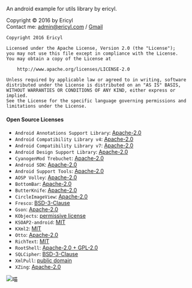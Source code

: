 An android example for utils library by ericyl.

Copyright © 2016 by Ericyl  
Contact me: [admin@ericyl.com](mailto:admin@ericyl.com) / [Gmail](mailto:ericyl.studio@gmail.com)

```
Copyright 2016 Ericyl

Licensed under the Apache License, Version 2.0 (the "License");
you may not use this file except in compliance with the License.
You may obtain a copy of the License at

    http://www.apache.org/licenses/LICENSE-2.0

Unless required by applicable law or agreed to in writing, software
distributed under the License is distributed on an "AS IS" BASIS,
WITHOUT WARRANTIES OR CONDITIONS OF ANY KIND, either express or implied.
See the License for the specific language governing permissions and
limitations under the License.
```

#### Open Source Licenses
* `Android Annotations Support Library`: [Apache-2.0](https://source.android.com/source/licenses.html#android-open-source-project-license)
* `Android Compatibility Library v4`: [Apache-2.0](https://source.android.com/source/licenses.html#android-open-source-project-license)
* `Android Compatibility Library v7`: [Apache-2.0](https://source.android.com/source/licenses.html#android-open-source-project-license)
* `Android Design Support Library`: [Apache-2.0](https://source.android.com/source/licenses.html#android-open-source-project-license)
* `CyanogenMod Trebuchet`: [Apache-2.0](https://raw.githubusercontent.com/CyanogenMod/android_packages_apps_Trebuchet/cm-13.0/NOTICE)
* `Android SDK`: [Apache-2.0](https://source.android.com/source/licenses.html#android-open-source-project-license)
* `Android Support Tools`: [Apache-2.0](https://source.android.com/source/licenses.html#android-open-source-project-license)
* `AOSP Volley`: [Apache-2.0](https://source.android.com/source/licenses.html#android-open-source-project-license)
* `BottomBar`: [Apache-2.0](https://raw.githubusercontent.com/roughike/BottomBar/master/LICENSE)
* `ButterKnife`: [Apache-2.0](https://raw.githubusercontent.com/JakeWharton/butterknife/master/LICENSE.txt)
* `CircleImageView`: [Apache-2.0](https://raw.githubusercontent.com/hdodenhof/CircleImageView/master/LICENSE.txt)
* `Fresco`: [BSD-3-Clause](https://raw.githubusercontent.com/facebook/fresco/master/LICENSE)
* `Gson`: [Apache-2.0](https://raw.githubusercontent.com/google/gson/master/LICENSE)
* `KObjects`: [permissive license](https://github.com/mosabua/kobjects)
* `KSOAP2-android`: [MIT](https://raw.githubusercontent.com/simpligility/ksoap2-android/master/LICENSE.txt)
* `KXml2`: [MIT](https://raw.githubusercontent.com/mosabua/kxml2/master/license.txt)
* `Otto`: [Apache-2.0](https://raw.githubusercontent.com/square/otto/master/LICENSE.txt)
* `RichText`: [MIT](https://raw.githubusercontent.com/zzhoujay/RichText/master/LICENSE)
* `RootShell`: [Apache-2.0 + GPL-2.0](https://github.com/Stericson/RootShell/wiki/Licensing)
* `SQLCipher`: [BSD-3-Clause](https://raw.githubusercontent.com/sqlcipher/android-database-sqlcipher/master/SQLCIPHER_LICENSE)
* `XmlPull`: [public domain](https://raw.githubusercontent.com/mosabua/xmlpull/master/LICENSE.txt)
* `XZing`: [Apache-2.0](https://raw.githubusercontent.com/zxing/zxing/master/LICENSE)

![喵](http://img2.ali213.net/picfile/News/image/2016/10/19/2016101977004835.png)
